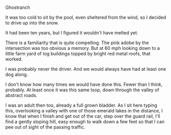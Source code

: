 <p>Ghostranch</p>

<p>It was too cold to sit by the pool, even sheltered from the wind, so I decided to drive up into the snow.</p>

<p>It had been ten years, but I figured it wouldn't have melted yet.</p>

There is a familiarity that is quite compelling.  The pink adobe by the intersection was too obvious a memory.   But at 60 mph looking down to a little farm yard of log buildings topped by bright red metal roofs,  that worked.

I was probably never the driver. And we would always have had at least one dog along.

I don't know how many times we would have done this.  Fewer than I think, probably. At least once it was this same loop, down through the valley of abstract roads.

I was an adult then too, already a full grown bladder.  As  I sit here typing this, overlooking a valley with one of those emerald lakes in the distance, I know that when I finish and get out of the car, step over the guard rail, I'll find a gently sloping hill, easy enough to walk down a few feet so that I can pee out of sight of the passing traffic.
